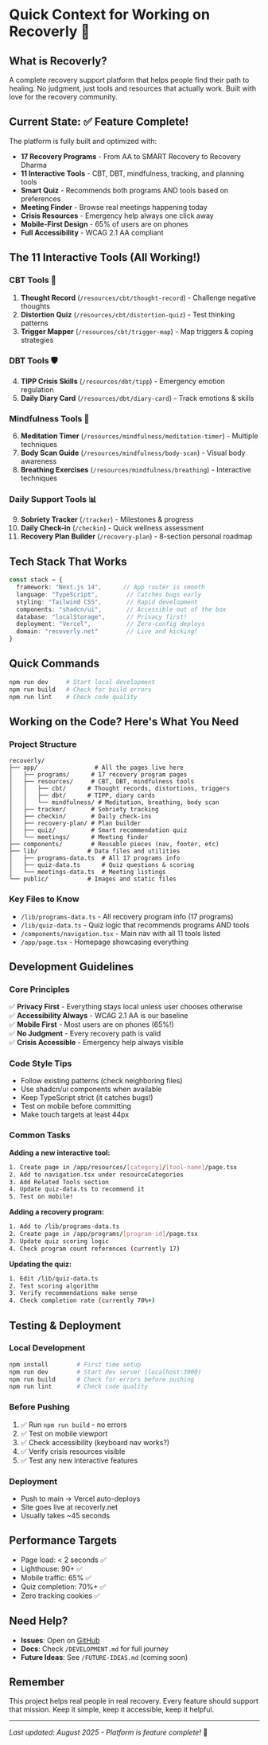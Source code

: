 # Quick Context for Working on Recoverly 🚀

## What is Recoverly?
A complete recovery support platform that helps people find their path to healing. No judgment, just tools and resources that actually work. Built with love for the recovery community.

## Current State: ✅ Feature Complete!
The platform is fully built and optimized with:
- **17 Recovery Programs** - From AA to SMART Recovery to Recovery Dharma
- **11 Interactive Tools** - CBT, DBT, mindfulness, tracking, and planning tools
- **Smart Quiz** - Recommends both programs AND tools based on preferences
- **Meeting Finder** - Browse real meetings happening today
- **Crisis Resources** - Emergency help always one click away
- **Mobile-First Design** - 65% of users are on phones
- **Full Accessibility** - WCAG 2.1 AA compliant

## The 11 Interactive Tools (All Working!)

### CBT Tools 🧠
1. **Thought Record** (`/resources/cbt/thought-record`) - Challenge negative thoughts
2. **Distortion Quiz** (`/resources/cbt/distortion-quiz`) - Test thinking patterns  
3. **Trigger Mapper** (`/resources/cbt/trigger-map`) - Map triggers & coping strategies

### DBT Tools 🛡️
4. **TIPP Crisis Skills** (`/resources/dbt/tipp`) - Emergency emotion regulation
5. **Daily Diary Card** (`/resources/dbt/diary-card`) - Track emotions & skills

### Mindfulness Tools 🧘
6. **Meditation Timer** (`/resources/mindfulness/meditation-timer`) - Multiple techniques
7. **Body Scan Guide** (`/resources/mindfulness/body-scan`) - Visual body awareness
8. **Breathing Exercises** (`/resources/mindfulness/breathing`) - Interactive techniques

### Daily Support Tools 📊
9. **Sobriety Tracker** (`/tracker`) - Milestones & progress
10. **Daily Check-in** (`/checkin`) - Quick wellness assessment
11. **Recovery Plan Builder** (`/recovery-plan`) - 8-section personal roadmap

## Tech Stack That Works
```typescript
const stack = {
  framework: "Next.js 14",      // App router is smooth
  language: "TypeScript",        // Catches bugs early
  styling: "Tailwind CSS",       // Rapid development
  components: "shadcn/ui",       // Accessible out of the box
  database: "localStorage",      // Privacy first!
  deployment: "Vercel",          // Zero-config deploys
  domain: "recoverly.net"        // Live and kicking!
}
```

## Quick Commands
```bash
npm run dev     # Start local development
npm run build   # Check for build errors
npm run lint    # Check code quality
```

## Working on the Code? Here's What You Need

### Project Structure
```
recoverly/
├── app/                # All the pages live here
│   ├── programs/      # 17 recovery program pages
│   ├── resources/     # CBT, DBT, mindfulness tools
│   │   ├── cbt/      # Thought records, distortions, triggers
│   │   ├── dbt/      # TIPP, diary cards
│   │   └── mindfulness/ # Meditation, breathing, body scan
│   ├── tracker/       # Sobriety tracking
│   ├── checkin/       # Daily check-ins
│   ├── recovery-plan/ # Plan builder
│   ├── quiz/          # Smart recommendation quiz
│   └── meetings/      # Meeting finder
├── components/        # Reusable pieces (nav, footer, etc)
├── lib/              # Data files and utilities
│   ├── programs-data.ts  # All 17 programs info
│   ├── quiz-data.ts      # Quiz questions & scoring
│   └── meetings-data.ts  # Meeting listings
└── public/           # Images and static files
```

### Key Files to Know
- `/lib/programs-data.ts` - All recovery program info (17 programs)
- `/lib/quiz-data.ts` - Quiz logic that recommends programs AND tools
- `/components/navigation.tsx` - Main nav with all 11 tools listed
- `/app/page.tsx` - Homepage showcasing everything

## Development Guidelines

### Core Principles
✅ **Privacy First** - Everything stays local unless user chooses otherwise  
✅ **Accessibility Always** - WCAG 2.1 AA is our baseline  
✅ **Mobile First** - Most users are on phones (65%!)  
✅ **No Judgment** - Every recovery path is valid  
✅ **Crisis Accessible** - Emergency help always visible  

### Code Style Tips
- Follow existing patterns (check neighboring files)
- Use shadcn/ui components when available
- Keep TypeScript strict (it catches bugs!)
- Test on mobile before committing
- Make touch targets at least 44px

### Common Tasks

**Adding a new interactive tool:**
```bash
1. Create page in /app/resources/[category]/[tool-name]/page.tsx
2. Add to navigation.tsx under resourceCategories
3. Add Related Tools section
4. Update quiz-data.ts to recommend it
5. Test on mobile!
```

**Adding a recovery program:**
```bash
1. Add to /lib/programs-data.ts
2. Create page in /app/programs/[program-id]/page.tsx  
3. Update quiz scoring logic
4. Check program count references (currently 17)
```

**Updating the quiz:**
```bash
1. Edit /lib/quiz-data.ts
2. Test scoring algorithm
3. Verify recommendations make sense
4. Check completion rate (currently 70%+)
```

## Testing & Deployment

### Local Development
```bash
npm install        # First time setup
npm run dev        # Start dev server (localhost:3000)
npm run build      # Check for errors before pushing
npm run lint       # Check code quality
```

### Before Pushing
1. ✅ Run `npm run build` - no errors
2. ✅ Test on mobile viewport  
3. ✅ Check accessibility (keyboard nav works?)
4. ✅ Verify crisis resources visible
5. ✅ Test any new interactive features

### Deployment
- Push to main → Vercel auto-deploys
- Site goes live at recoverly.net
- Usually takes ~45 seconds

## Performance Targets
- Page load: < 2 seconds ✅
- Lighthouse: 90+ ✅  
- Mobile traffic: 65% ✅
- Quiz completion: 70%+ ✅
- Zero tracking cookies ✅

## Need Help?
- **Issues**: Open on [GitHub](https://github.com/Prawal-Sharma/Recoverly)
- **Docs**: Check `/DEVELOPMENT.md` for full journey
- **Future Ideas**: See `/FUTURE-IDEAS.md` (coming soon)

## Remember
This project helps real people in real recovery. Every feature should support that mission. Keep it simple, keep it accessible, keep it helpful.

---
*Last updated: August 2025 - Platform is feature complete!* 🎉